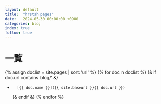 ```yaml
---
layout: default
title:  "hrstsh pages"
date:   2024-05-30 00:00:00 +0900
categories: blog
index: true
follow: true
---
```


# 一覧

{% assign doclist = site.pages | sort: 'url'  %}
{% for doc in doclist %}
	{& if doc.url contains 'blog/' &}
-   	[{{ doc.name }}]({{ site.baseurl }}{{ doc.url }})
	{& endif &}
{% endfor %}